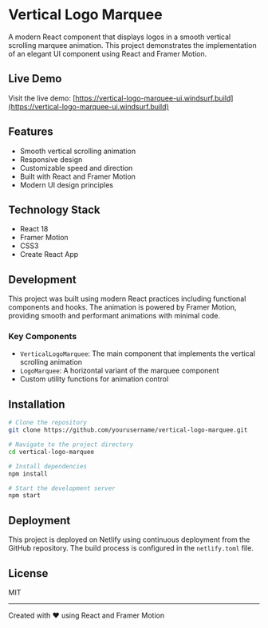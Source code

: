 # Vertical Logo Marquee

A modern React component that displays logos in a smooth vertical scrolling marquee animation. This project demonstrates the implementation of an elegant UI component using React and Framer Motion.

## Live Demo

Visit the live demo: [https://vertical-logo-marquee-ui.windsurf.build](https://vertical-logo-marquee-ui.windsurf.build)

## Features

- Smooth vertical scrolling animation
- Responsive design
- Customizable speed and direction
- Built with React and Framer Motion
- Modern UI design principles

## Technology Stack

- React 18
- Framer Motion
- CSS3
- Create React App

## Development

This project was built using modern React practices including functional components and hooks. The animation is powered by Framer Motion, providing smooth and performant animations with minimal code.

### Key Components

- `VerticalLogoMarquee`: The main component that implements the vertical scrolling animation
- `LogoMarquee`: A horizontal variant of the marquee component
- Custom utility functions for animation control

## Installation

```bash
# Clone the repository
git clone https://github.com/yourusername/vertical-logo-marquee.git

# Navigate to the project directory
cd vertical-logo-marquee

# Install dependencies
npm install

# Start the development server
npm start
```

## Deployment

This project is deployed on Netlify using continuous deployment from the GitHub repository. The build process is configured in the `netlify.toml` file.

## License

MIT

---

Created with ❤️ using React and Framer Motion
